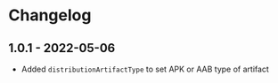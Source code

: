 # Changelog

## 1.0.1 - 2022-05-06

* Added `distributionArtifactType` to set APK or AAB type of artifact
